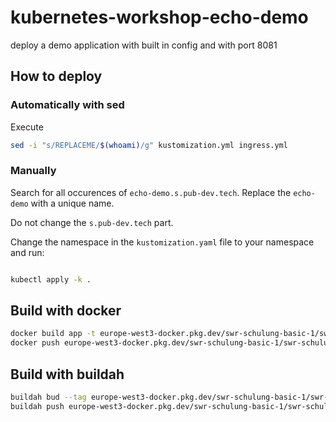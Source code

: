 # kubernetes-workshop-echo-demo

deploy a demo application with built in config and with port 8081

## How to deploy

### Automatically with sed

Execute

```bash
sed -i "s/REPLACEME/$(whoami)/g" kustomization.yml ingress.yml
```

### Manually

Search for all occurences of `echo-demo.s.pub-dev.tech`. Replace the `echo-demo` with a unique name.

Do not change the `s.pub-dev.tech` part.

Change the namespace in the `kustomization.yaml` file to your namespace and run:

```bash

kubectl apply -k .

```

## Build with docker

```bash
docker build app -t europe-west3-docker.pkg.dev/swr-schulung-basic-1/swr-schulung-basic-1/echo-demo:latest
docker push europe-west3-docker.pkg.dev/swr-schulung-basic-1/swr-schulung-basic-1/echo-demo:latest
```

## Build with buildah

```bash
buildah bud --tag europe-west3-docker.pkg.dev/swr-schulung-basic-1/swr-schulung-basic-1/echo-demo:latest
buildah push europe-west3-docker.pkg.dev/swr-schulung-basic-1/swr-schulung-basic-1/echo-demo:latest
```

